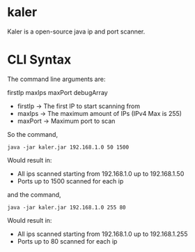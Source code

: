 # kaler
Kaler is a open-source java ip and port scanner.

# CLI Syntax
The command line arguments are:

firstIp maxIps maxPort debugArray

- firstIp -> The first IP to start scanning from
- maxIps -> The maximum amount of IPs (IPv4 Max is 255)
- maxPort -> Maximum port to scan

So the command,

```java -jar kaler.jar 192.168.1.0 50 1500```

Would result in:

- All ips scanned starting from 192.168.1.0 up to 192.168.1.50
- Ports up to 1500 scanned for each ip

and the command,

```java -jar kaler.jar 192.168.1.0 255 80```

Would result in:

- All ips scanned starting from 192.168.1.0 up to 192.168.1.255
- Ports up to 80 scanned for each ip